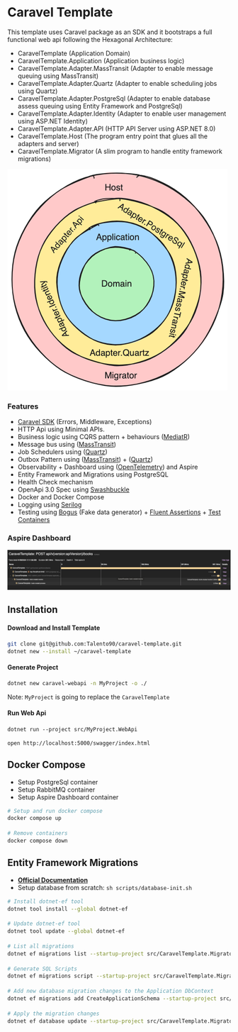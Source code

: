 # Caravel Template

This template uses Caravel package as an SDK and it bootstraps a full functional web api following the Hexagonal Architecture:

* CaravelTemplate (Application Domain)
* CaravelTemplate.Application (Application business logic)
* CaravelTemplate.Adapter.MassTransit (Adapter to enable message queuing using MassTransit)
* CaravelTemplate.Adapter.Quartz (Adapter to enable scheduling jobs using Quartz)
* CaravelTemplate.Adapter.PostgreSql (Adapter to enable database assess queuing using Entity Framework and PostgreSql)
* CaravelTemplate.Adapter.Identity (Adapter to enable user management using ASP.NET Identity)
* CaravelTemplate.Adapter.API (HTTP API Server using ASP.NET 8.0)
* CaravelTemplate.Host (The program entry point that glues all the adapters and server)
* CaravelTemplate.Migrator (A slim program to handle entity framework migrations)

![architecture](./assets/architecture.png)

### Features

* [Caravel SDK](https://github.com/talento90/caravel) (Errors, Middleware, Exceptions)
* HTTP Api using Minimal APIs.
* Business logic using CQRS pattern + behaviours  ([MediatR](https://github.com/jbogard/MediatR))
* Message bus using ([MassTransit](https://github.com/MassTransit/MassTransit))
* Job Schedulers using ([Quartz](https://github.com/quartznet/quartznet))
* Outbox Pattern using ([MassTransit](https://github.com/MassTransit/MassTransit)) + ([Quartz](https://github.com/quartznet/quartznet))
* Observability + Dashboard using ([OpenTelemetry](https://github.com/open-telemetry/opentelemetry-dotnet)) and Aspire
* Entity Framework and Migrations using PostgreSQL
* Health Check mechanism
* OpenApi 3.0 Spec using [Swashbuckle](https://github.com/domaindrivendev/Swashbuckle)
* Docker and Docker Compose
* Logging using [Serilog](https://serilog.net/)
* Testing using [Bogus](https://github.com/bchavez/Bogus) (Fake data generator) + [Fluent Assertions](https://fluentassertions.com/) + [Test Containers](https://github.com/testcontainers/testcontainers-dotnet)


### Aspire Dashboard
![telemetry](./assets/telemetry.png)

## Installation

#### Download and Install Template
```bash
git clone git@github.com:Talento90/caravel-template.git
dotnet new --install ~/caravel-template
```

#### Generate Project
```bash
dotnet new caravel-webapi -n MyProject -o ./
```
Note: `MyProject` is  going to replace the `CaravelTemplate`  

#### Run Web Api

`dotnet run --project src/MyProject.WebApi`

`open http://localhost:5000/swagger/index.html`


## Docker Compose

- Setup PostgreSql container
- Setup RabbitMQ container
- Setup Aspire Dashboard container

```bash
# Setup and run docker compose
docker compose up

# Remove containers
docker compose down
```

## Entity Framework Migrations

* **[Official Documentation](https://learn.microsoft.com/en-us/ef/core/cli/dotnet)**
* Setup database from scratch: `sh scripts/database-init.sh`

```bash
# Install dotnet-ef tool
dotnet tool install --global dotnet-ef

# Update dotnet-ef tool
dotnet tool update --global dotnet-ef

# List all migrations
dotnet ef migrations list --startup-project src/CaravelTemplate.Migrator --project src/CaravelTemplate.Adapter.PostgreSql --context ApplicationDbContext --no-build

# Generate SQL Scripts
dotnet ef migrations script --startup-project src/CaravelTemplate.Migrator --project src/CaravelTemplate.Adapter.PostgreSql --context ApplicationDbContext --no-build 

# Add new database migration changes to the Application DbContext
dotnet ef migrations add CreateApplicationSchema --startup-project src/CaravelTemplate.Migrator --output-dir Migrations --project src/CaravelTemplate.Adapter.PostgreSql --context ApplicationDbContext --no-build
 
# Apply the migration changes
dotnet ef database update --startup-project src/CaravelTemplate.Migrator --project src/CaravelTemplate.Adapter.PostgreSql --context ApplicationDbContext --no-build   
```